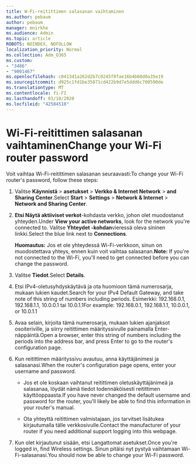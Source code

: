 ```yaml
---
title: W-Fi-reitittimen salasanan vaihtaminen
ms.author: pebaum
author: pebaum
manager: mnirkhe
ms.audience: Admin
ms.topic: article
ROBOTS: NOINDEX, NOFOLLOW
localization_priority: Normal
ms.collection: Adm_O365
ms.custom:
- "3486"
- "9001467"
ms.openlocfilehash: c0413d1a262d2b7c0245f0fae16b4b60d0a35e19
ms.sourcegitcommit: d925c1fd1be35071cd422b9d7e5ddd6c700590de
ms.translationtype: MT
ms.contentlocale: fi-FI
ms.lasthandoff: 03/10/2020
ms.locfileid: "42584510"
---
```

# <a name="change-your-wi-fi-router-password"></a><span data-ttu-id="5fc90-102">Wi-Fi-reitittimen salasanan vaihtaminen</span><span class="sxs-lookup"><span data-stu-id="5fc90-102">Change your Wi-Fi router password</span></span>

<span data-ttu-id="5fc90-103">Voit vaihtaa Wi-Fi-reitittimen salasanan seuraavasti:</span><span class="sxs-lookup"><span data-stu-id="5fc90-103">To change your Wi-Fi router's password, follow these steps:</span></span>

1. <span data-ttu-id="5fc90-104">Valitse **Käynnistä** > **asetukset** > **Verkko & Internet Network** > **and Sharing Center**.</span><span class="sxs-lookup"><span data-stu-id="5fc90-104">Select **Start** > **Settings** > **Network & Internet** > **Network and Sharing Center**.</span></span>

2. <span data-ttu-id="5fc90-105">**Etsi Näytä aktiiviset verkot**-kohdasta verkko, johon olet muodostanut yhteyden.</span><span class="sxs-lookup"><span data-stu-id="5fc90-105">Under **View your active networks**, look for the network you're connected to.</span></span> <span data-ttu-id="5fc90-106">Valitse **Yhteydet -kohdan**vieressä oleva sininen linkki.</span><span class="sxs-lookup"><span data-stu-id="5fc90-106">Select the blue link next to **Connections**.</span></span><br>

   <span data-ttu-id="5fc90-107">**Huomautus:** Jos et ole yhteydessä Wi-Fi-verkkoon, sinun on muodostettava yhteys, ennen kuin voit vaihtaa salasanan.</span><span class="sxs-lookup"><span data-stu-id="5fc90-107">**Note:** If you're not connected to the Wi-Fi, you'll need to get connected before you can change the password.</span></span>

3. <span data-ttu-id="5fc90-108">Valitse **Tiedot**.</span><span class="sxs-lookup"><span data-stu-id="5fc90-108">Select **Details**.</span></span>

4. <span data-ttu-id="5fc90-109">Etsi IPv4-oletusyhdyskäytävä ja ota huomioon tämä numerosarja, mukaan lukien kaudet.</span><span class="sxs-lookup"><span data-stu-id="5fc90-109">Search for your IPv4 Default Gateway, and take note of this string of numbers including periods.</span></span> <span data-ttu-id="5fc90-110">Esimerkki: 192.168.0.1, 192.168.1.1, 10.0.0.1 tai 10.0.1.1</span><span class="sxs-lookup"><span data-stu-id="5fc90-110">For example: 192.168.0.1, 192.168.1.1, 10.0.0.1, or 10.0.1.1</span></span>

5. <span data-ttu-id="5fc90-111">Avaa selain, kirjoita tämä numerosarja, mukaan lukien ajanjaksot osoiteriville, ja siirry reitittimen määrityssivulle painamalla Enter-näppäintä.</span><span class="sxs-lookup"><span data-stu-id="5fc90-111">Open a browser, enter this string of numbers including the periods into the address bar, and press Enter to go to the router's configuration page.</span></span>

6. <span data-ttu-id="5fc90-112">Kun reitittimen määrityssivu avautuu, anna käyttäjänimesi ja salasanasi.</span><span class="sxs-lookup"><span data-stu-id="5fc90-112">When the router's configuration page opens, enter your username and password.</span></span><br>
   - <span data-ttu-id="5fc90-113">Jos et ole koskaan vaihtanut reitittimen oletuskäyttäjänimeä ja salasanaa, löydät nämä tiedot todennäköisesti reitittimen käyttöoppaasta.</span><span class="sxs-lookup"><span data-stu-id="5fc90-113">If you have never changed the default username and password for the router, you'll likely be able to find this information in your router's manual.</span></span>

   - <span data-ttu-id="5fc90-114">Ota yhteyttä reitittimen valmistajaan, jos tarvitset lisätukea kirjautumalla tälle verkkosivulle.</span><span class="sxs-lookup"><span data-stu-id="5fc90-114">Contact the manufacturer of your router if you need additional support logging into this webpage.</span></span>

7. <span data-ttu-id="5fc90-115">Kun olet kirjautunut sisään, etsi Langattomat asetukset.</span><span class="sxs-lookup"><span data-stu-id="5fc90-115">Once you're logged in, find Wireless settings.</span></span> <span data-ttu-id="5fc90-116">Sinun pitäisi nyt pystyä vaihtamaan Wi-Fi-salasanasi.</span><span class="sxs-lookup"><span data-stu-id="5fc90-116">You should now be able to change your Wi-Fi password.</span></span>
